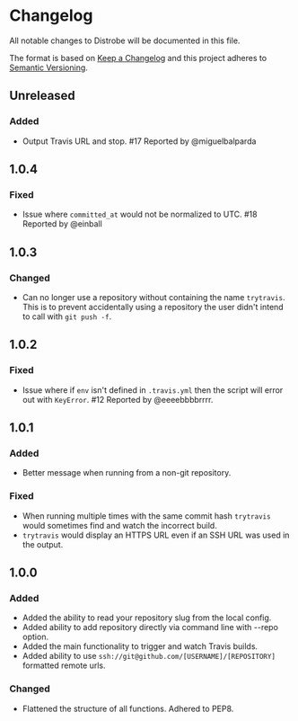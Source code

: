 <!---
Add all non-trivial changes to this list along with your
name, the change type, the pull request number, issue number,
and issue reporter if applicable. Make sure to add hyperlinks for
issue and pull request numbers.
-->

# Changelog

All notable changes to Distrobe will be documented in this file.

The format is based on [Keep a Changelog](http://keepachangelog.com/en/1.0.0/)
and this project adheres to [Semantic Versioning](http://semver.org/spec/v2.0.0.html).

## Unreleased

### Added

- Output Travis URL and stop. #17 Reported by @miguelbalparda

## 1.0.4

### Fixed

- Issue where `committed_at` would not be normalized to UTC. #18 Reported by @einball

## 1.0.3

### Changed

- Can no longer use a repository without containing the name `trytravis`.
  This is to prevent accidentally using a repository the user didn't intend
  to call with `git push -f`.

## 1.0.2

### Fixed

- Issue where if `env` isn't defined in `.travis.yml` then the
  script will error out with `KeyError`. #12 Reported by @eeeebbbbrrrr.

## 1.0.1

### Added

- Better message when running from a non-git repository.

### Fixed

- When running multiple times with the same commit hash `trytravis` would sometimes
  find and watch the incorrect build.
- `trytravis` would display an HTTPS URL even if an SSH URL was used in the output.

## 1.0.0

### Added

- Added the ability to read your repository slug from the local config.
- Added ability to add repository directly via command line with --repo option.
- Added the main functionality to trigger and watch Travis builds.
- Added ability to use `ssh://git@github.com/[USERNAME]/[REPOSITORY]` formatted remote urls.

### Changed

- Flattened the structure of all functions. Adhered to PEP8.
